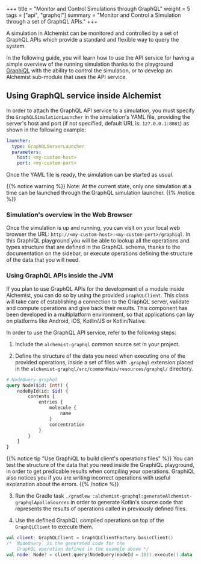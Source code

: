 +++
title = "Monitor and Control Simulations through GraphQL"
weight = 5
tags = ["api", "graphql"]
summary = "Monitor and Control a Simulation through a set of GraphQL APIs."
+++

A simulation in Alchemist can be monitored and controlled by a set of GraphQL
APIs which provide a standard and flexible way to query the system.

In the following guide, you will learn how to use the API service for having a
simple overview of the running simulation thanks to the playground
[GraphiQL](https://github.com/graphql/graphiql) with the ability to control the
simulation, or to develop an Alchemist sub-module that uses the API service.

## Using GraphQL service inside Alchemist
In order to attach the GraphQL API service to a simulation, you must specify
the `GraphQLSimulationLauncher` in the simulation's YAML file, providing the
server's host and port (if not specified, default URL is: `127.0.0.1:8081`) as
shown in the following example:
```yml
launcher:
  type: GraphQLServerLauncher
  parameters:
    host: <my-custom-host>
    port: <my-custom-port>
```
Once the YAML file is ready, the simulation can be started as usual.

{{% notice warning %}}
Note: At the current state, only one simulation at a time can be launched through the
GraphQL simulation launcher.
{{% /notice %}}

### Simulation's overview in the Web Browser
Once the simulation is up and running, you can visit on your local web browser
the URL: `http://<my-custom-host>:<my-custom-port>/graphiql`. In this GraphiQL
playground you will be able to lookup all the operations and types structure
that are defined in the GraphQL schema, thanks to the documentation on the
sidebar, or execute operations defining the structure of the data that you will
need.

### Using GraphQL APIs inside the JVM
If you plan to use GraphQL APIs for the development of a module inside
Alchemist, you can do so by using the provided `GraphQLClient`. This class will
take care of establishing a connection to the GraphQL server, validate and
compute operations and give back their results. This component has been
developed in a multiplatform environment, so that applications can lay on
platforms like Android, iOS, Kotlin/JS or Kotlin/Native.

In order to use the GraphQL API service, refer to the following steps:

1. Include the `alchemist-graphql` common source set in your project.

2. Define the structure of the data you need when executing one of the provided
   operations, inside a set of files with `.graphql` extension placed in the
   `alchemist-graphql/src/commonMain/resources/graphql/` directory.
```graphql
# NodeQuery.graphql
query Node($id: Int!) {
    nodeById(id: $id) {
        contents {
            entries {
                molecule {
                    name
                }
                concentration
            }
        }
    }
}
```

{{% notice tip "Use GraphiQL to build client's operations files" %}}
You can test the structure of the data that you need inside the GraphiQL
playground, in order to get predicable results when compiling your operations.
GraphiQL also notices you if you are writing incorrect operations with useful
explanation about the errors.
{{% /notice %}}

3. Run the Gradle task `./gradlew
   :alchemist-graphql:generateAlchemist-graphqlApolloSources` in order to
   generate Kotlin's source code that represents the results of operations
   called in previously defined files.

4. Use the defined GraphQL compiled operations on top of the `GraphQLClient`
    to execute them.

```kotlin
val client: GraphQLClient = GraphQLClientFactory.basicClient()
/* `NodeQuery` is the generated code for the
    GraphQL operation defined in the example above */
val node: Node? = client.query(NodeQuery(nodeId = 10)).execute().data
```
